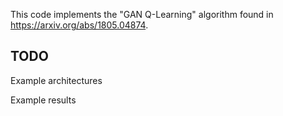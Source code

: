 This code implements the "GAN Q-Learning" algorithm found in https://arxiv.org/abs/1805.04874. 

## TODO 

Example architectures

Example results